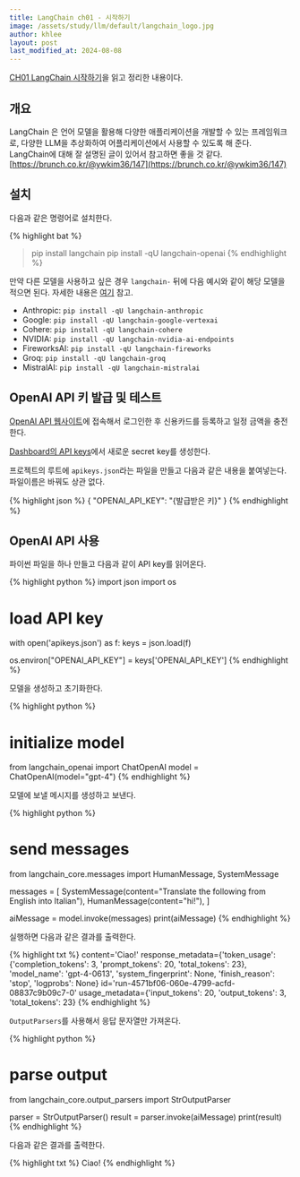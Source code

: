 ```yaml
---
title: LangChain ch01 - 시작하기
image: /assets/study/llm/default/langchain_logo.jpg
author: khlee
layout: post
last_modified_at: 2024-08-08
---
```


[CH01 LangChain 시작하기](https://wikidocs.net/233341)을 읽고 정리한 내용이다.

## 개요

LangChain 은 언어 모델을 활용해 다양한 애플리케이션을 개발할 수 있는 프레임워크로, 다양한 LLM을 추상화하여 어플리케이션에서 사용할 수 있도록 해 준다. LangChain에 대해 잘 설명된 글이 있어서 참고하면 좋을 것 같다. [https://brunch.co.kr/@ywkim36/147](https://brunch.co.kr/@ywkim36/147)

## 설치

다음과 같은 명령어로 설치한다.

{% highlight bat %}
> pip install langchain
> pip install -qU langchain-openai
{% endhighlight %}

만약 다른 모델을 사용하고 싶은 경우 `langchain-` 뒤에 다음 예시와 같이 해당 모델을 적으면 된다. 자세한 내용은 [여기](https://python.langchain.com/v0.2/docs/tutorials/llm_chain/#using-language-models) 참고.

* Anthropic: `pip install -qU langchain-anthropic`
* Google: `pip install -qU langchain-google-vertexai`
* Cohere: `pip install -qU langchain-cohere`
* NVIDIA: `pip install -qU langchain-nvidia-ai-endpoints`
* FireworksAI: `pip install -qU langchain-fireworks`
* Groq: `pip install -qU langchain-groq`
* MistralAI: `pip install -qU langchain-mistralai`

## OpenAI API 키 발급 및 테스트

[OpenAI API 웹사이트](https://platform.openai.com/docs/overview)에 접속해서 로그인한 후 신용카드를 등록하고 일정 금액을 충전한다.

[Dashboard의 API keys](https://platform.openai.com/api-keys)에서 새로운 secret key를 생성한다.

프로젝트의 루트에 `apikeys.json`라는 파일을 만들고 다음과 같은 내용을 붙여넣는다. 파일이름은 바꿔도 상관 없다.

{% highlight json %}
{
    "OPENAI_API_KEY": "{발급받은 키}"
}
{% endhighlight %}

## OpenAI API 사용

파이썬 파일을 하나 만들고 다음과 같이 API key를 읽어온다.

{% highlight python %}
import json
import os

# load API key
with open('apikeys.json') as f:
    keys = json.load(f)

os.environ["OPENAI_API_KEY"] = keys['OPENAI_API_KEY']
{% endhighlight %}

모델을 생성하고 초기화한다.

{% highlight python %}
# initialize model
from langchain_openai import ChatOpenAI
model = ChatOpenAI(model="gpt-4")
{% endhighlight %}

모델에 보낼 메시지를 생성하고 보낸다.

{% highlight python %}
# send messages
from langchain_core.messages import HumanMessage, SystemMessage

messages = [
    SystemMessage(content="Translate the following from English into Italian"),
    HumanMessage(content="hi!"),
]

aiMessage = model.invoke(messages)
print(aiMessage)
{% endhighlight %}

실행하면 다음과 같은 결과를 출력한다.

{% highlight txt %}
content='Ciao!' response_metadata={'token_usage': {'completion_tokens': 3, 'prompt_tokens': 20, 'total_tokens': 23}, 'model_name': 'gpt-4-0613', 'system_fingerprint': None, 'finish_reason': 'stop', 'logprobs': None} id='run-4571bf06-060e-4799-acfd-08837c9b09c7-0' usage_metadata={'input_tokens': 20, 'output_tokens': 3, 'total_tokens': 23}
{% endhighlight %}

`OutputParsers`를 사용해서 응답 문자열만 가져온다.

{% highlight python %}
# parse output
from langchain_core.output_parsers import StrOutputParser

parser = StrOutputParser()
result = parser.invoke(aiMessage)
print(result)
{% endhighlight %}

다음과 같은 결과를 출력한다.

{% highlight txt %}
Ciao!
{% endhighlight %}
